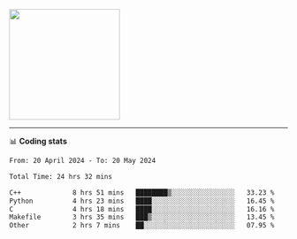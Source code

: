 <a href="https://github.com/anuraghazra/github-readme-stats">
  <picture>
    <source
    srcset="https://github-readme-stats.vercel.app/api?username=sant0s12&show_icons=true&theme=dark"
    media="(prefers-color-scheme: dark)"
    />
    <source
    srcset="https://github-readme-stats.vercel.app/api?username=sant0s12&show_icons=true"
    media="(prefers-color-scheme: light), (prefers-color-scheme: no-preference)"
    />
    <img align="center" height="200" src="https://github-readme-stats.vercel.app/api?username=sant0s12&show_icons=true" />
  </picture>
</a>

---

📊 **Coding stats**

<!--START_SECTION:waka-->

```txt
From: 20 April 2024 - To: 20 May 2024

Total Time: 24 hrs 32 mins

C++             8 hrs 51 mins   ████████▒░░░░░░░░░░░░░░░░   33.23 %
Python          4 hrs 23 mins   ████░░░░░░░░░░░░░░░░░░░░░   16.45 %
C               4 hrs 18 mins   ████░░░░░░░░░░░░░░░░░░░░░   16.16 %
Makefile        3 hrs 35 mins   ███▒░░░░░░░░░░░░░░░░░░░░░   13.45 %
Other           2 hrs 7 mins    ██░░░░░░░░░░░░░░░░░░░░░░░   07.95 %
```

<!--END_SECTION:waka-->
